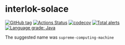 # interlok-solace
[![GitHub tag](https://img.shields.io/github/tag/adaptris/interlok-solace.svg)](https://github.com/adaptris/interlok-solace/tags) [![Actions Status](https://github.com/adaptris/interlok-solace/workflows/Java%20CI/badge.svg)](https://github.com/adaptris/interlok-solace/actions) [![codecov](https://codecov.io/gh/adaptris/interlok-solace/branch/develop/graph/badge.svg)](https://codecov.io/gh/adaptris/interlok-solace) [![Total alerts](https://img.shields.io/lgtm/alerts/g/adaptris/interlok-solace.svg?logo=lgtm&logoWidth=18)](https://lgtm.com/projects/g/adaptris/interlok-solace/alerts/) [![Language grade: Java](https://img.shields.io/lgtm/grade/java/g/adaptris/interlok-solace.svg?logo=lgtm&logoWidth=18)](https://lgtm.com/projects/g/adaptris/interlok-solace/context:java)

The suggested name was `supreme-computing-machine`
